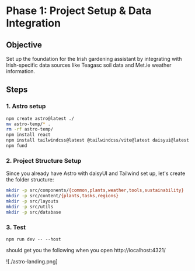 # Phase 1: Project Setup & Data Integration

## Objective

Set up the foundation for the Irish gardening assistant by integrating with Irish-specific data sources like Teagasc soil data and Met.ie weather information.

## Steps

### 1. Astro setup

```bash
npm create astro@latest ./
mv astro-temp/* .
rm -rf astro-temp/
npm install react
npm install tailwindcss@latest @tailwindcss/vite@latest daisyui@latest
npm fund
```

### 2. Project Structure Setup

Since you already have Astro with daisyUI and Tailwind set up, let's create the folder structure:

```bash
mkdir -p src/components/{common,plants,weather,tools,sustainability}
mkdir -p src/content/{plants,tasks,regions}
mkdir -p src/layouts
mkdir -p src/utils
mkdir -p src/database
```

### 3. Test

```
npm run dev -- --host
```

should get you the following when you open http://localhost:4321/

![./astro-landing.png]
